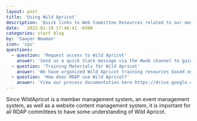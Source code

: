 ```yaml
---
layout: post
title: 'Using Wild Apricot'
description: 'Quick links to Web Committee Resources related to our member, event and web management system.'
date:   2022-01-10 17:46:41 -0300
categories: start blog
by: 'Sawyer Newman'
icon: 'cpu'
questions:
  - question: 'Request access to Wild Apricot'
    answer: 'Send us a quick Slack message via the #web channel to gain access to admin features of Wild Apricot.'
  - question: 'Training Materials for Wild Apricot'
    answer: 'We have organized Wild Apricot training resources based on which committee you are on. This document lives here https://docs.google.com/document/d/1g098aGofYvz4IrnJDZZNJRfxM8OWAprfGj741J8vOcQ/edit.'
  - question: 'How does RDAP use Wild Apricot?'
    answer: 'View our process documentation here https://drive.google.com/drive/u/2/folders/1eTxf0FysA6W66s7YfHAN89SWfoFXHv4e. If there is an additional process you would like added to our documentation, send the chairs an email.'
---
```



Since WildApricot is a member management system, an event management system,
as well as a website content management system, it is important for all RDAP committees to have some understanding of Wild Apricot.
